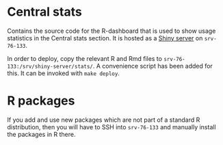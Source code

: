 Central stats
=============

Contains the source code for the R-dashboard that is used to show usage statistics in the Central stats section.
It is hosted as a [Shiny server](https://www.rstudio.com/products/shiny/shiny-server/) on `srv-76-133`.

In order to deploy, copy the relevant R and Rmd files to `srv-76-133:/srv/shiny-server/stats/`.
A convenience script has been added for this. It can be invoked with `make deploy`.

# R packages

If you add and use new packages which are not part of a standard R distribution, then you will have to SSH into
`srv-76-133` and manually install the packages in R there.
